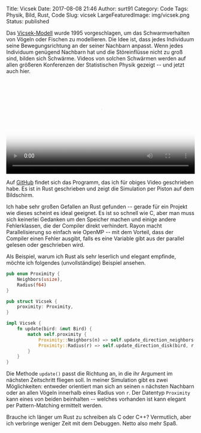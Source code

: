 Title: Vicsek
Date: 2017-08-08 21:46
Author: surt91
Category: Code
Tags: Physik, Bild, Rust, Code
Slug: vicsek
LargeFeaturedImage: img/vicsek.png
Status: published

Das [Vicsek-Modell](https://doi.org/10.1103/PhysRevLett.75.1226) wurde 1995
vorgeschlagen, um das Schwarmverhalten von Vögeln oder Fischen zu modellieren.
Die Idee ist, dass jedes Individuum seine Bewegungsrichtung an der seiner
Nachbarn anpasst. Wenn jedes Individuum genügend Nachbarn hat und die
Störeinflüsse nicht zu groß sind, bilden sich Schwärme. Videos von solchen
Schwärmen werden auf allen größeren Konferenzen der Statistischen Physik
gezeigt -- und jetzt auch hier.

<video controls loop autoplay width="100%" poster="{filename}/img/vicsek.png">
<source src="{filename}/vid/vicsek.mp4" type="video/mp4"></source>
Your browser does not support the video tag.
</video>

Auf [GitHub](https://github.com/surt91/vicsek) findet sich das Programm,
das ich für obiges Video geschrieben habe. Es ist in Rust geschrieben und
zeigt die Simulation per Piston auf dem Bildschirm.

Ich habe sehr großen Gefallen an Rust gefunden -- gerade für ein Projekt wie
dieses scheint es ideal geeignet. Es ist so schnell wie C, aber man muss sich
keinerlei Gedanken um den Speicher machen und einige andere Fehlerklassen, die
der Compiler direkt verhindert. Rayon macht Parallelisierung so einfach wie
OpenMP -- mit dem Vorteil, dass der Compiler einen Fehler ausgibt, falls es
eine Variable gibt aus der parallel gelesen oder geschrieben wird.

Als Beispiel, warum ich Rust als sehr leserlich und elegant empfinde, möchte
ich folgendes (unvollständige) Beispiel ansehen.

``` Rust
pub enum Proximity {
    Neighbors(usize),
    Radius(f64)
}

pub struct Vicsek {
    proximity: Proximity,
}

impl Vicsek {
    fn update(bird: &mut Bird) {
        match self.proximity {
            Proximity::Neighbors(n) => self.update_direction_neighbors(bird, n, noise),
            Proximity::Radius(r) => self.update_direction_disk(bird, r, noise),
        }
    }
}
```

Die Methode `update()` passt die Richtung an, in die ihr Argument im nächsten
Zeitschritt fliegen soll. In meiner Simulation gibt es zwei Möglichkeiten:
entweder orientiert man sich an seinen `n` nächsten Nachbarn oder an allen
Vögeln innerhalb eines Radius von `r`. Der Datentyp `Proximity` kann eines von
beiden beinhalten -- welches vorhanden ist kann elegant per Pattern-Matching
ermittelt werden.

Brauche ich länger um Rust zu schreiben als C oder C++? Vermutlich, aber ich
verbringe weniger Zeit mit dem Debuggen. Netto also mehr Spaß.
